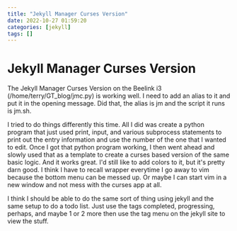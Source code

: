 ```yaml
---
title: "Jekyll Manager Curses Version"
date: 2022-10-27 01:59:20
categories: [jekyll]
tags: []
---
```


# Jekyll Manager Curses Version

The Jekyll Manager Curses Version on the Beelink i3 (/home/terry/GT_blog/jmc.py) is working well. I need to add an alias to it and put it in the opening message. Did that, the alias is jm and the script it runs is jm.sh.

I tried to do things differently this time. All I did was create a python program that just used print, input, and various subprocess statements to print out the entry information and use the number of the one that I wanted to edit. Once I got that python program working, I then went ahead and slowly used that as a template to create a curses based version of the same basic logic. And it works great. I'd still like to add colors to it, but it's pretty darn good. I think I have to recall wrapper everytime I go away to vim because the bottom menu can be messed up. Or maybe I can start vim in a new window and not mess with the curses app at all. 

I think I should be able to do the same sort of thing using jekyll and the same setup to do a todo list. Just use the tags completed, progressing, perhaps, and maybe 1 or 2 more then use the tag menu on the jekyll site to view the stuff. 
